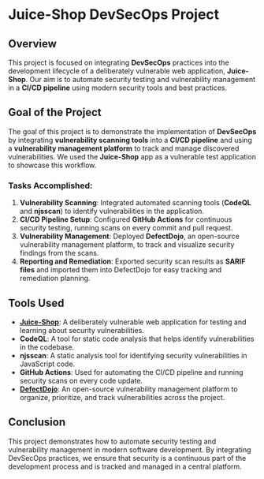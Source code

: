 # Juice-Shop DevSecOps Project

## Overview

This project is focused on integrating **DevSecOps** practices into the development lifecycle of a deliberately vulnerable web application, **Juice-Shop**. Our aim is to automate security testing and vulnerability management in a **CI/CD pipeline** using modern security tools and best practices.

## Goal of the Project

The goal of this project is to demonstrate the implementation of **DevSecOps** by integrating **vulnerability scanning tools** into a **CI/CD pipeline** and using a **vulnerability management platform** to track and manage discovered vulnerabilities. We used the **Juice-Shop** app as a vulnerable test application to showcase this workflow.

### Tasks Accomplished:
1. **Vulnerability Scanning**: Integrated automated scanning tools (**CodeQL** and **njsscan**) to identify vulnerabilities in the application.
2. **CI/CD Pipeline Setup**: Configured **GitHub Actions** for continuous security testing, running scans on every commit and pull request.
3. **Vulnerability Management**: Deployed **DefectDojo**, an open-source vulnerability management platform, to track and visualize security findings from the scans.
4. **Reporting and Remediation**: Exported security scan results as **SARIF files** and imported them into DefectDojo for easy tracking and remediation planning.

## Tools Used

- [**Juice-Shop**](https://github.com/juice-shop/juice-shop): A deliberately vulnerable web application for testing and learning about security vulnerabilities. 
- **CodeQL**: A tool for static code analysis that helps identify vulnerabilities in the codebase.
- **njsscan**: A static analysis tool for identifying security vulnerabilities in JavaScript code.
- **GitHub Actions**: Used for automating the CI/CD pipeline and running security scans on every code update.
- [**DefectDojo**](https://github.com/DefectDojo/django-DefectDojo): An open-source vulnerability management platform to organize, prioritize, and track vulnerabilities across the project.


## Conclusion

This project demonstrates how to automate security testing and vulnerability management in modern software development. By integrating DevSecOps practices, we ensure that security is a continuous part of the development process and is tracked and managed in a central platform.